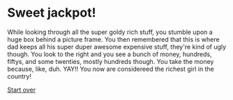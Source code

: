 # Sweet jackpot!
While looking through all the super goldy rich stuff, you stumble upon a huge box behind a picture frame.  You then remembered that this is where dad keeps all his super duper awesome expensive stuff, they're kind of ugly though.  You look to the right and you see a bunch of money, hundreds, fiftys, and some twenties, mostly hundreds though.  You take the money because, like, duh.
YAY!! You now are considereed the richest girl in the country!

[Start over](../woke-up/woke-up.md)
